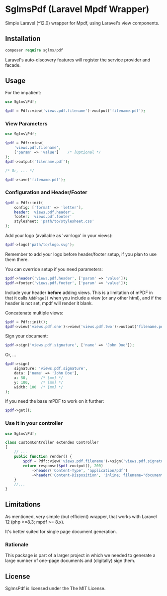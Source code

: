 # SglmsPdf (Laravel Mpdf Wrapper)

Simple Laravel (^12.0) wrapper for Mpdf, using Laravel's view components.

## Installation

```php
composer require sglms/pdf
```

Laravel's auto-discovery features will register the service provider and facade.


## Usage

For the impatient:

```php
use Sglms\Pdf;

$pdf = Pdf::view('views.pdf.filename')->output('filename.pdf');
```

### View Parameters


```php
use Sglms\Pdf;

$pdf = Pdf::view(
	'views.pdf.filename',
	['param' => 'value']	/* [Optional */
);
$pdf->output('filename.pdf');

/* Or, ... */

$pdf->save('filename.pdf');
```

### Configuration and Header/Footer


```php
$pdf = Pdf::init(
	config: ['format' => 'letter'],
	header: 'views.pdf.header',
	footer: 'views.pdf.footer'
	stylesheet: 'path/to/stylesheet.css'
);
```
Add your logo (available as 'var:logo' in your views):

```php
$pdf->logo('path/to/logo.svg');
```

Remember to add your logo before header/footer setup, if you plan to use them there.

You can override setup if you need parameters:

```php
$pdf->header('views.pdf.header', ['param' => 'value']);
$pdf->footer('views.pdf.footer', ['param' => 'value']);
```

Include your header **before** adding views. This is a limitation of mPDF in that it calls `AddPage()` when you include a view (or any other html), and if the header is not set, mpdf will render it blank.


Concatenate multiple views:

```php
$pdf = Pdf::init();
$pdf->view('views.pdf.one')->view('views.pdf.two')->output('filename.pdf');
```

Sign your document:

```php
$pdf->sign('views.pdf.signature', ['name' => 'John Doe']);
```

Or, ...


```php
$pdf->sign(
	signature: 'views.pdf.signature',
	data: ['name' => 'John Doe'],
	x: 50,		/* [mm] */
	y: 100,		/* [mm] */
	width: 100	/* [mm] */
);
```

If you need the base mPDF to work on it further:

```php
$pdf->get();
```



### Use it in your controller

```php
use Sglms\Pdf;

class CustomController extendes Controller
{
	// ...
	public function render() {
        $pdf = Pdf::view('views.pdf.filename')->sign('views.pdf.signature');
        return response($pdf->output(), 200)
        	->header('Content-Type', 'application/pdf')
         	->header('Content-Disposition', 'inline; filename="document.pdf"');
    }
    //...
}
```



## Limitations

As mentioned, very simple (but efficient) wrapper, that works with Laravel 12 (php >=8.3; mpdf >= 8.x).

It's better suited for single page document generation.

### Rationale

This package is part of a larger project in which we needed to generate a large number of one-page documents and (digitally) sign them.

## License

SglmsPdf is licensed under the The MIT License.
